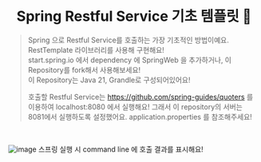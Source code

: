 <h1 align="center">Spring Restful Service 기초 템플릿 👋</h1>

> Spring 으로 Restful Service를 호출하는 가장 기초적인 방법이예요. <br>
> RestTemplate 라이브러리를 사용해 구현해요! <br>
> start.spring.io 에서 dependency 에 SpringWeb 을 추가하거나, 이 Repository를 fork해서 사용해보세요! <br>
> 이 Repository는 Java 21, Grandle로 구성되어있어요!
> 
> 호출할 Restful Service는 https://github.com/spring-guides/quoters 를 이용하여 localhost:8080 에서 실행해요!
> 그래서 이 repository의 서버는 8081에서 실행하도록 설정했어요. application.properties 를 참조해주세요!

<br>

![image](https://github.com/binary-river/consuming-rest/assets/66468384/ffda88e8-341c-4a39-9cf7-6c5dceb469d7)
스프링 실행 시 command line 에 호출 결과를 표시해요!
